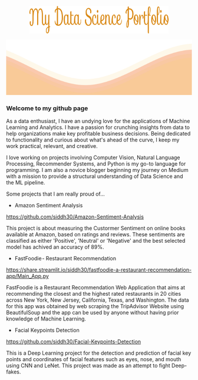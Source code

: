 <p align="center">
<img src="https://github.com/siddh30/siddh30/blob/main/My%20Data%20Science%20Portfolio.png", width="75%" height="75" >
</p>	
<img src="https://github.com/siddh30/siddh30/blob/main/waves.svg" width="100%" height="150">

### Welcome to my github page
As a data enthusiast, I have an undying love for the applications of Machine Learning and Analytics. I have a passion for crunching insights from data to help organizations make key profitable business decisions. Being dedicated to functionality and curious about what's ahead of the curve, I keep my work practical, relevant, and creative.

I love working on projects involving Computer Vision, Natural Language Processing, Recommender Systems, and Python is my go-to language for programming. I am also a novice blogger beginning my journey on Medium with a mission to provide a structural understanding of Data Science and the ML pipeline.

Some projects that I am really proud of...

- Amazon Sentiment Analysis

https://github.com/siddh30/Amazon-Sentiment-Analysis

This project is about measuring the Custormer Sentiment on online books available at Amazon, based on ratings and reviews. These sentiments are classified as either 'Positive', 'Neutral' or 'Negative' and the best selected model has achived an accuracy of 89%.


- FastFoodie - Restaurant Recommendation

https://share.streamlit.io/siddh30/fastfoodie-a-restaurant-recommendation-app/Main_App.py

FastFoodie is a Restaurant Recommendation Web Application that aims at recommending the closest and the highest rated restaurants in 20 cities across New York, New Jersey, California, Texas, and Washington. The data for this app was obtained by web scraping the TripAdvisor Website using BeautifulSoup and the app can be used by anyone without having prior knowledge of Machine Learning.



- Facial Keypoints Detection

https://github.com/siddh30/Facial-Keypoints-Detection

This is a Deep Learning project for the detection and prediction of facial key points and coordinates of facial features such as eyes, nose, and mouth using CNN and LeNet. This project was made as an attempt to fight Deep-fakes.




